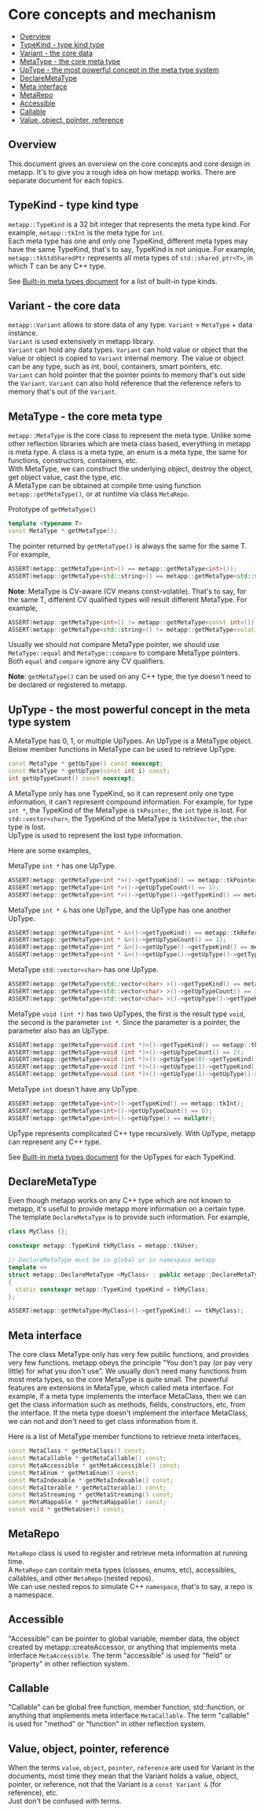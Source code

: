 [//]: # (Auto generated file, don't modify this file.)

# Core concepts and mechanism
<!--begintoc-->
* [Overview](#a2_1)
* [TypeKind - type kind type](#a2_2)
* [Variant - the core data](#a2_3)
* [MetaType - the core meta type](#a2_4)
* [UpType - the most powerful concept in the meta type system](#a2_5)
* [DeclareMetaType](#a2_6)
* [Meta interface](#a2_7)
* [MetaRepo](#a2_8)
* [Accessible](#a2_9)
* [Callable](#a2_10)
* [Value, object, pointer, reference](#a2_11)
<!--endtoc-->

<a id="a2_1"></a>
## Overview

This document gives an overview on the core concepts and core design in metapp.
It's to give you a rough idea on how metapp works. There are separate document for each topics.  

<a id="a2_2"></a>
## TypeKind - type kind type

`metapp::TypeKind` is a 32 bit integer that represents the meta type kind.
For example, `metapp::tkInt` is the meta type for `int`.  
Each meta type has one and only one TypeKind, different meta types may have the same TypeKind,
that's to say, TypeKind is not unique. For example, `metapp::tkStdSharedPtr` represents all meta types of `std::shared_ptr<T>`,
in which T can be any C++ type.  

See [Built-in meta types document](metatypes/list_all.md) for a list of built-in type kinds.

<a id="a2_3"></a>
## Variant - the core data

`metapp::Variant` allows to store data of any type. `Variant` = `MetaType` + data instance.  
`Variant` is used extensively in metapp library.  
`Variant` can hold any data types. `Variant` can hold value or object that the value or object is copied to `Variant` internal memory.
The value or object can be any type, such as int, bool, containers, smart pointers, etc.  
`Variant` can hold pointer that the pointer points to memory that's out side the `Variant`. `Variant` can also hold
reference that the reference refers to memory that's out of the `Variant`.

<a id="a2_4"></a>
## MetaType - the core meta type

`metapp::MetaType` is the core class to represent the meta type.
Unlike some other reflection libraries which are meta class based,
everything in metapp is meta type. A class is a meta type, an enum is a meta type, the same for functions,
constructors, containers, etc.  
With MetaType, we can construct the underlying object, destroy the object, get object value, cast the type, etc.  
A MetaType can be obtained at compile time using function `metapp::getMetaType()`, or at runtime via class `MetaRepo`.  

Prototype of `getMetaType()`  
```c++
template <typename T>
const MetaType * getMetaType();
```

The pointer returned by `getMetaType()` is always the same for the same T. For example,  

```c++
ASSERT(metapp::getMetaType<int>() == metapp::getMetaType<int>());
ASSERT(metapp::getMetaType<std::string>() == metapp::getMetaType<std::string>());
```

**Note**: MetaType is CV-aware (CV means const-volatile). That's to say, for the same T,
different CV qualified types will result different MetaType. For example,  

```c++
ASSERT(metapp::getMetaType<int>() != metapp::getMetaType<const int>());
ASSERT(metapp::getMetaType<std::string>() != metapp::getMetaType<volatile std::string>());
```

Usually we should not compare MetaType pointer, we should use `MetaType::equal` and  `MetaType::compare`
to compare MetaType pointers. Both `equal` and `compare` ignore any CV qualifiers.  

**Note**: `getMetaType()` can be used on any C++ type, the tye doesn't need to be declared or registered to metapp.  

<a id="a2_5"></a>
## UpType - the most powerful concept in the meta type system

A MetaType has 0, 1, or multiple UpTypes. An UpType is a MetaType object.  
Below member functions in MetaType can be used to retrieve UpType.  

```c++
const MetaType * getUpType() const noexcept;
const MetaType * getUpType(const int i) const;
int getUpTypeCount() const noexcept;
```

A MetaType only has one TypeKind, so it can represent only one type information, it can't represent compound information.
For example, for type `int *`, the TypeKind of the MetaType is `tkPointer`, the `int` type is lost. For `std::vector<char>`,
the TypeKind of the MetaType is `tkStdVector`, the `char` type is lost.  
UpType is used to represent the lost type information.  

Here are some examples,  

MetaType `int *` has one UpType. 

```c++
ASSERT(metapp::getMetaType<int *>()->getTypeKind() == metapp::tkPointer);
ASSERT(metapp::getMetaType<int *>()->getUpTypeCount() == 1);
ASSERT(metapp::getMetaType<int *>()->getUpType()->getTypeKind() == metapp::tkInt);
```

MetaType `int * &` has one UpType, and the UpType has one another UpType.    

```c++
ASSERT(metapp::getMetaType<int * &>()->getTypeKind() == metapp::tkReference);
ASSERT(metapp::getMetaType<int * &>()->getUpTypeCount() == 1);
ASSERT(metapp::getMetaType<int * &>()->getUpType()->getTypeKind() == metapp::tkPointer);
ASSERT(metapp::getMetaType<int * &>()->getUpType()->getUpType()->getTypeKind() == metapp::tkInt);
```

MetaType `std::vector<char>` has one UpType.    

```c++
ASSERT(metapp::getMetaType<std::vector<char> >()->getTypeKind() == metapp::tkStdVector);
ASSERT(metapp::getMetaType<std::vector<char> >()->getUpTypeCount() == 1);
ASSERT(metapp::getMetaType<std::vector<char> >()->getUpType()->getTypeKind() == metapp::tkChar);
```

MetaType `void (int *)` has two UpTypes, the first is the result type `void`, the second is the parameter `int *`.
Since the parameter is a pointer, the parameter also has an UpType.    

```c++
ASSERT(metapp::getMetaType<void (int *)>()->getTypeKind() == metapp::tkFunction);
ASSERT(metapp::getMetaType<void (int *)>()->getUpTypeCount() == 2);
ASSERT(metapp::getMetaType<void (int *)>()->getUpType(0)->getTypeKind() == metapp::tkVoid);
ASSERT(metapp::getMetaType<void (int *)>()->getUpType(1)->getTypeKind() == metapp::tkPointer);
ASSERT(metapp::getMetaType<void (int *)>()->getUpType(1)->getUpType()->getTypeKind() == metapp::tkInt);
```

MetaType `int` doesn't have any UpType.    

```c++
ASSERT(metapp::getMetaType<int>()->getTypeKind() == metapp::tkInt);
ASSERT(metapp::getMetaType<int>()->getUpTypeCount() == 0);
ASSERT(metapp::getMetaType<int>()->getUpType() == nullptr);
```

UpType represents complicated C++ type recursively. With UpType, metapp can represent any C++ type.

See [Built-in meta types document](built-in-meta-types.md) for the UpTypes for each TypeKind.

<a id="a2_6"></a>
## DeclareMetaType

Even though metapp works on any C++ type which are not known to metapp,
it's useful to provide metapp more information on a certain type.
The template `DeclareMetaType` is to provide such information. For example,  

```c++
class MyClass {};

constexpr metapp::TypeKind tkMyClass = metapp::tkUser;

// DeclareMetaType must be in global or in namespace metapp
template <>
struct metapp::DeclareMetaType <MyClass> : public metapp::DeclareMetaTypeBase <MyClass>
{
  static constexpr metapp::TypeKind typeKind = tkMyClass;
};
```

```c++
ASSERT(metapp::getMetaType<MyClass>()->getTypeKind() == tkMyClass);
```

<a id="a2_7"></a>
## Meta interface 

The core class MetaType only has very few public functions, and provides very few functions.
metapp obeys the principle "You don't pay (or pay very little) for what you don't use".
We usually don't need many functions from most meta types, so the core MetaType is quite small.
The powerful features are extensions in MetaType, which called meta interface.
For example, if a meta type implements the interface MetaClass, then we can get the class information such as methods,
fields, constructors, etc, from the interface. If the meta type doesn't implement the interface MetaClass,
we can not and don't need to get class information from it.  

Here is a list of MetaType member functions to retrieve meta interfaces,  
```c++
const MetaClass * getMetaClass() const;
const MetaCallable * getMetaCallable() const;
const MetaAccessible * getMetaAccessible() const;
const MetaEnum * getMetaEnum() const;
const MetaIndexable * getMetaIndexable() const;
const MetaIterable * getMetaIterable() const;
const MetaStreaming * getMetaStreaming() const;
const MetaMappable * getMetaMappable() const;
const void * getMetaUser() const;
```

<a id="a2_8"></a>
## MetaRepo

`MetaRepo` class is used to register and retrieve meta information at running time.  
A `MetaRepo` can contain meta types (classes, enums, etc), accessibles, callables, and other `MetaRepo` (nested repos).  
We can use nested repos to simulate C++ `namespace`, that's to say, a repo is a namespace.  

<a id="a2_9"></a>
## Accessible

"Accessible" can be pointer to global variable, member data, the object created by metapp::createAccessor,
or anything that implements meta interface `MetaAccessible`.
The term "accessible" is used for "field" or "property" in other reflection system.  

<a id="a2_10"></a>
## Callable

"Callable" can be global free function, member function, std::function, or anything that implements meta interface `MetaCallable`.
The term "callable" is used for "method" or "function" in other reflection system.

<a id="a2_11"></a>
## Value, object, pointer, reference

When the terms `value`, `object`, `pointer`, `reference` are used for Variant in the documents, most time they mean
that the Variant holds a value, object, pointer, or reference, not that the Variant is a `const Variant &` (for reference), etc.  
Just don't be confused with terms.
